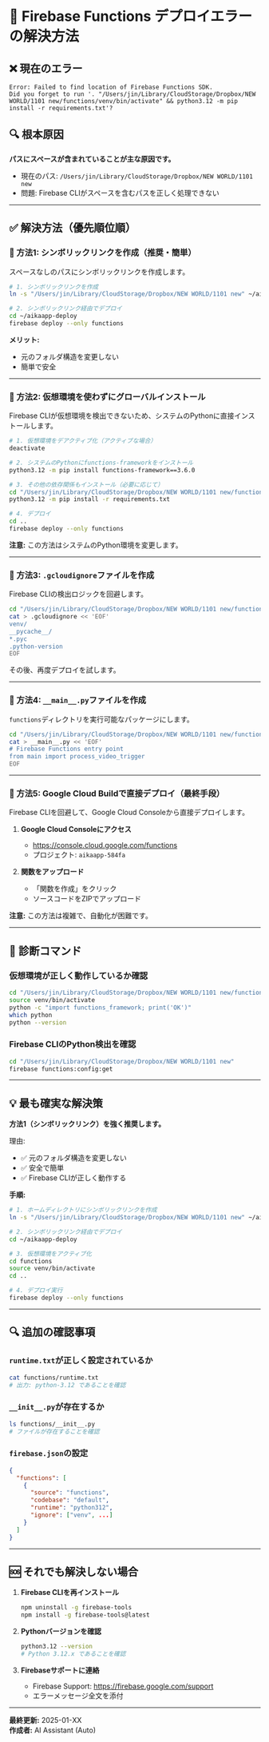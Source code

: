# 🚨 Firebase Functions デプロイエラーの解決方法

## ❌ 現在のエラー

```
Error: Failed to find location of Firebase Functions SDK. 
Did you forget to run '. "/Users/jin/Library/CloudStorage/Dropbox/NEW WORLD/1101 new/functions/venv/bin/activate" && python3.12 -m pip install -r requirements.txt'?
```

## 🔍 根本原因

**パスにスペースが含まれていることが主な原因です。**

- 現在のパス: `/Users/jin/Library/CloudStorage/Dropbox/NEW WORLD/1101 new`
- 問題: Firebase CLIがスペースを含むパスを正しく処理できない

---

## ✅ 解決方法（優先順位順）

### 🎯 方法1: シンボリックリンクを作成（推奨・簡単）

スペースなしのパスにシンボリックリンクを作成します。

```bash
# 1. シンボリックリンクを作成
ln -s "/Users/jin/Library/CloudStorage/Dropbox/NEW WORLD/1101 new" ~/aikaapp-deploy

# 2. シンボリックリンク経由でデプロイ
cd ~/aikaapp-deploy
firebase deploy --only functions
```

**メリット:**
- 元のフォルダ構造を変更しない
- 簡単で安全

---

### 🎯 方法2: 仮想環境を使わずにグローバルインストール

Firebase CLIが仮想環境を検出できないため、システムのPythonに直接インストールします。

```bash
# 1. 仮想環境をデアクティブ化（アクティブな場合）
deactivate

# 2. システムのPythonにfunctions-frameworkをインストール
python3.12 -m pip install functions-framework==3.6.0

# 3. その他の依存関係もインストール（必要に応じて）
cd "/Users/jin/Library/CloudStorage/Dropbox/NEW WORLD/1101 new/functions"
python3.12 -m pip install -r requirements.txt

# 4. デプロイ
cd ..
firebase deploy --only functions
```

**注意:** この方法はシステムのPython環境を変更します。

---

### 🎯 方法3: `.gcloudignore`ファイルを作成

Firebase CLIの検出ロジックを回避します。

```bash
cd "/Users/jin/Library/CloudStorage/Dropbox/NEW WORLD/1101 new/functions"
cat > .gcloudignore << 'EOF'
venv/
__pycache__/
*.pyc
.python-version
EOF
```

その後、再度デプロイを試します。

---

### 🎯 方法4: `__main__.py`ファイルを作成

`functions`ディレクトリを実行可能なパッケージにします。

```bash
cd "/Users/jin/Library/CloudStorage/Dropbox/NEW WORLD/1101 new/functions"
cat > __main__.py << 'EOF'
# Firebase Functions entry point
from main import process_video_trigger
EOF
```

---

### 🎯 方法5: Google Cloud Buildで直接デプロイ（最終手段）

Firebase CLIを回避して、Google Cloud Consoleから直接デプロイします。

1. **Google Cloud Consoleにアクセス**
   - https://console.cloud.google.com/functions
   - プロジェクト: `aikaapp-584fa`

2. **関数をアップロード**
   - 「関数を作成」をクリック
   - ソースコードをZIPでアップロード

**注意:** この方法は複雑で、自動化が困難です。

---

## 🧪 診断コマンド

### 仮想環境が正しく動作しているか確認

```bash
cd "/Users/jin/Library/CloudStorage/Dropbox/NEW WORLD/1101 new/functions"
source venv/bin/activate
python -c "import functions_framework; print('OK')"
which python
python --version
```

### Firebase CLIのPython検出を確認

```bash
cd "/Users/jin/Library/CloudStorage/Dropbox/NEW WORLD/1101 new"
firebase functions:config:get
```

---

## 💡 最も確実な解決策

**方法1（シンボリックリンク）を強く推奨します。**

理由:
- ✅ 元のフォルダ構造を変更しない
- ✅ 安全で簡単
- ✅ Firebase CLIが正しく動作する

**手順:**

```bash
# 1. ホームディレクトリにシンボリックリンクを作成
ln -s "/Users/jin/Library/CloudStorage/Dropbox/NEW WORLD/1101 new" ~/aikaapp-deploy

# 2. シンボリックリンク経由でデプロイ
cd ~/aikaapp-deploy

# 3. 仮想環境をアクティブ化
cd functions
source venv/bin/activate
cd ..

# 4. デプロイ実行
firebase deploy --only functions
```

---

## 🔍 追加の確認事項

### `runtime.txt`が正しく設定されているか

```bash
cat functions/runtime.txt
# 出力: python-3.12 であることを確認
```

### `__init__.py`が存在するか

```bash
ls functions/__init__.py
# ファイルが存在することを確認
```

### `firebase.json`の設定

```json
{
  "functions": [
    {
      "source": "functions",
      "codebase": "default",
      "runtime": "python312",
      "ignore": ["venv", ...]
    }
  ]
}
```

---

## 🆘 それでも解決しない場合

1. **Firebase CLIを再インストール**
   ```bash
   npm uninstall -g firebase-tools
   npm install -g firebase-tools@latest
   ```

2. **Pythonバージョンを確認**
   ```bash
   python3.12 --version
   # Python 3.12.x であることを確認
   ```

3. **Firebaseサポートに連絡**
   - Firebase Support: https://firebase.google.com/support
   - エラーメッセージ全文を添付

---

**最終更新:** 2025-01-XX  
**作成者:** AI Assistant (Auto)

